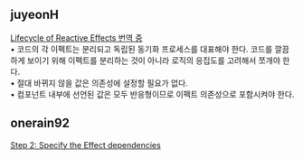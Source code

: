 <h2>juyeonH</h2><a href="https://www.notion.so/study66/Lifecycle-of-Reactive-Effects-35fa0f6b7b7c489397fdd593d41dd406?pvs=4#ad7b4b3828094ac3b18ff1f727878b0c">Lifecycle of Reactive Effects 번역 중</a><br>• 코드의 각 이펙트는 분리되고 독립된 동기화 프로세스를 대표해야 한다. 코드를 깔끔하게 보이기 위해 이펙트를 분리하는 것이 아니라 로직의 응집도를 고려해서 쪼개야 한다.<br>• 절대 바뀌지 않을 값은 의존성에 설정할 필요가 없다.<br>• 컴포넌트 내부에 선언된 값은 모두 반응형이므로 이펙트 의존성으로 포함시켜야 한다.<h2>onerain92</h2><a href="https://www.notion.so/study66/Synchronizing-with-Effects-55b4ac2643ef42468200ee9206dd4271?pvs=4#e0fdc4dd4f8444a1b505ac4ea30483c5">Step 2: Specify the Effect dependencies</a>
